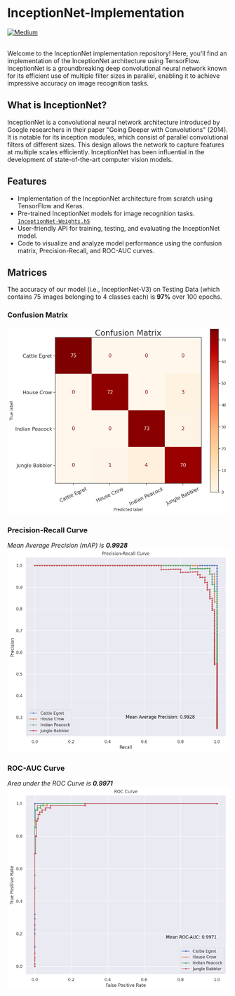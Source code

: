# InceptionNet-Implementation

<a href="https://medium.com/ai-mind-labs/implementing-inceptionnet-a-journey-into-multi-scale-convolutional-networks-53130a531ff">
  <img alt="Medium" src="https://img.shields.io/badge/Medium-Read%20Article-white?logo=medium&logoColor=black&labelColor=white&color=grey">
</a>

<br>
<br>

Welcome to the InceptionNet implementation repository! Here, you'll find an implementation of the InceptionNet architecture using TensorFlow. InceptionNet is a groundbreaking deep convolutional neural network known for its efficient use of multiple filter sizes in parallel, enabling it to achieve impressive accuracy on image recognition tasks.

## What is InceptionNet?
InceptionNet is a convolutional neural network architecture introduced by Google researchers in their paper "Going Deeper with Convolutions" (2014). It is notable for its inception modules, which consist of parallel convolutional filters of different sizes. This design allows the network to capture features at multiple scales efficiently. InceptionNet has been influential in the development of state-of-the-art computer vision models.

## Features
* Implementation of the InceptionNet architecture from scratch using TensorFlow and Keras.
* Pre-trained InceptionNet models for image recognition tasks. <br> [`InceptionNet-Weights.h5`](https://www.dropbox.com/scl/fi/up2wcsq9qmd1rmi37my1c/InceptionNet-Weights.h5?rlkey=2hvqkb1p52qam4o58a83sdu6x&dl=0)
* User-friendly API for training, testing, and evaluating the InceptionNet model.
* Code to visualize and analyze model performance using the confusion matrix, Precision-Recall, and ROC-AUC curves.

## Matrices
The accuracy of our model (i.e., InceptionNet-V3) on Testing Data (which contains 75 images belonging to 4 classes each) is **97%** over 100 epochs.

### Confusion Matrix
![Confusion Matrix](./matrices/ConfusionMatrix.png)

### Precision-Recall Curve
_Mean Average Precision (mAP) is **0.9928**_
![Precision-Recall Curve](./matrices/Precision-Recall_Curve.png)

### ROC-AUC Curve
_Area under the ROC Curve is **0.9971**_
![ROC-AUC Curve](./matrices/ROC-AUC_Curve.png)
